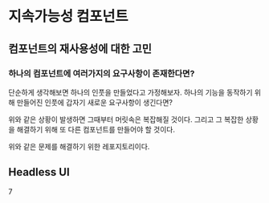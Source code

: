 # 지속가능성 컴포넌트

## 컴포넌트의 재사용성에 대한 고민

### 하나의 컴포넌트에 여러가지의 요구사항이 존재한다면?

단순하게 생각해보면 하나의 인풋을 만들었다고 가정해보자.
하나의 기능을 동작하기 위해 만들어진 인풋에 갑자기 새로운 요구사항이 생긴다면?

위와 같은 상황이 발생하면 그때부터 머릿속은 복잡해질 것이다.
그리고 그 복잡한 상황을 해결하기 위해 또 다른 컴포넌트를 만들어야 할 것이다.

위와 같은 문제를 해결하기 위한 레포지토리이다.

## Headless UI

7                                                                                                                                                                                                                                                                        
